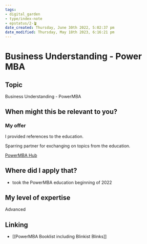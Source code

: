 ```yaml
---
tags: 
- digital_garden
- type/index-note
- epstatus/2-🪴
date_created: Thursday, June 30th 2022, 5:02:37 pm
date_modified: Thursday, May 18th 2023, 6:16:21 pm
---
```

# Business Understanding - Power MBA
## Topic

Business Understanding - PowerMBA

## When might this be relevant to you?

### My offer

I provided references to the education.

Sparring partner for exchanging on topics from the education.

[PowerMBA Hub](https://blinkist.atlassian.net/wiki/spaces/~578601152/pages/3379560550)

## Where did I apply that?

-   took the PowerMBA education beginning of 2022
    

## My level of expertise

Advanced

## Linking
+ [[PowerMBA Booklist including Blinkist Blinks]]
